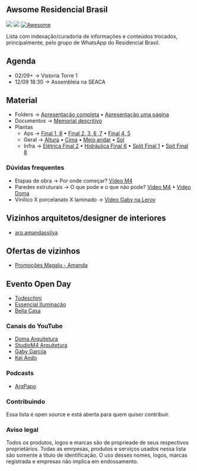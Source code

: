 ## Awsome Residencial Brasil

![](https://img.shields.io/badge/status-vistoria%20torre%201%20🚀-orange)
![](https://img.shields.io/github/last-commit/maattdiy/awsome-residencial-brasil.svg?style=flat)
[![Awesome](https://awesome.re/badge.svg)](https://awesome.re)

Lista com indexação/curadoria de informações e conteúdos trocados, principalmente, pelo grupo de WhatsApp do Residencial Brasil.

## Agenda
* 02/09+ → Vistoria Torre 1
* 12/09 18:30 → Assembleia na SEACA

## Material
* Folders → [Apresentação completa](docs/Apresentação.pdf) • [Apresentação uma página](https://raw.githubusercontent.com/maattdiy/awsome-residencial-brasil/master/docs/Apresenta%C3%A7%C3%A3o2.jpg)  
* Documentos → [Memorial descritivo](docs/Memorial.pdf)  
* Plantas  
  * Aps → [Final 1, 8](docs/plantas/Final1-8.jpg) • [Final 2, 3, 6 ,7](docs/plantas/Final2-3-6-7.jpg) • [Final 4, 5](docs/plantas/Final4-5.jpg)
  * Geral → [Altura](docs/plantas/Altura.jpeg) • [Cima](docs/plantas/Cima.jpg) • [Meio andar](docs/plantas/MeioAndar.jpg) • [Sol](docs/plantas/Sol.jpg)
  * Infra → [Elétrica Final 2](docs/infra/EletricaFinal2.pdf) • [Hidráulica Final 6](docs/infra/HidraFinal6.pdf) • [Split Final 1](docs/infra/SplitFinal1.pdf) • [Spit Final 8](docs/infra/SplitFinal8.pdf)

### Dúvidas frequentes
* Etapas de obra → Por onde começar? [Vídeo M4](https://youtu.be/AE1892i1HXs?t=60)
* Paredes estruturais → O que pode e o que não pode? [Vídeo M4](https://www.youtube.com/watch?v=wZYHO9kltGU) • [Video Doma](https://www.youtube.com/watch?v=4gGznjAWEE4)
* Vinílico X porcelanato X laminado → [Vídeo Gaby na Leroy](https://www.youtube.com/watch?v=ZzAYQVQXM_8)

## Vizinhos arquitetos/designer de interiores
* [arq.amandassilva](https://www.instagram.com/arq.amandassilva/)

## Ofertas de vizinhos
* [Promoções Magalu - Amanda](https://chat.whatsapp.com/He0kuh6YlrKIaUyXZwCtmu)

## Evento Open Day
* [Todeschini](https://www.todeschini.com.br)
* [Essencial Iluminação](http://www.essencialiluminação.com.br)
* [Bella Casa](https://www.bellacasapisos.com.br)

### Canais do YouTube
* [Doma Arquitetura](https://www.youtube.com/channel/UCQbdsX9AVd8sF35p8825NcQ/featured)
* [StudioM4 Arquitetura](https://www.youtube.com/channel/UCeyH-g2_EXMFpGlTM9v6ZJg)
* [Gaby Garciia](https://www.youtube.com/channel/UCh5dmGAn4Cu6jy8aWLkjX3Q)
* [Kei Ando](https://www.youtube.com/channel/UC8nJIofKg_OVWjZloWapqvQ)

### Podcasts
* [ArqPapo](http://arquipapo.com.br/)

### Contribuindo
Essa lista é open source e está aberta para quem quiser contribuir.

### Aviso legal
Todos os produtos, logos e marcas são de proprieade de seus respectivos proprietários. Todas as emrpesas, produtos e serviços usados nessa lista são somente a título de identificação.
O uso desses nomes, logos, marcas registrada e empresas não implica em endossamento.
